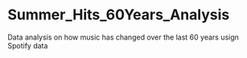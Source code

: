 # Summer_Hits_60Years_Analysis
Data analysis on how music has changed over the last 60 years usign Spotify data
